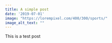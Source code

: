 ```yaml
---
title: A simple post
date: '2019-07-01'
image: "https://lorempixel.com/400/300/sports/"
image_alt_text: ""
---
```


This is a test post